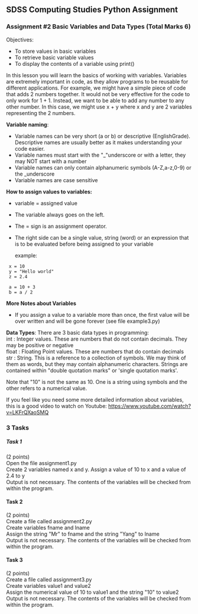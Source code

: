 ## SDSS Computing Studies Python Assignment
### Assignment #2 Basic Variables and Data Types (Total Marks 6)

Objectives:
* To store values in basic variables
* To retrieve basic variable values
* To display the contents of a variable using print()

In this lesson you will learn the basics of working with variables. Variables are extremely important in code, as they allow programs to be reusable for different applications.  For example, we might have a simple piece of code that adds 2 numbers together.  It would not be very effective for the code to only work for 1 + 1.  Instead, we want to be able to add any number to any other number.  In this case, we might use x + y where x and y are 2 variables representing the 2 numbers.  

**Variable naming**:
* Variable names can be very short (a or b) or descriptive (EnglishGrade). Descriptive names are usually better as it makes understanding your code easier.
* Variable names must start with the "\_"underscore or with a letter, they may NOT start with a number
* Variable names can only contain alphanumeric symbols (A-Z,a-z,0-9) or the \_underscore
* Variable names are case sensitive

**How to assign values to variables:**
* variable = assigned value
* The variable always goes on the left.
* The = sign is an assignment operator.
* The right side can be a single value, string (word) or an expression that is to be evaluated before being assigned to your variable
  
  example:
 ``` 
  x = 10
  y = "Hello world"
  z = 2.4
  
  a = 10 + 3
  b = a / 2
```
**More Notes about Variables**
* If you assign a value to a variable more than once, the first value will be over written and will be gone forever (see file example3.py)

**Data Types**:
There are 3 basic data types in programming:\
int   : Integer values.  These are numbers that do not contain decimals. They may be positive or negative  
float : Floating Point values. These are numbers that do contain decimals  
str   : String.  This is a reference to a collection of symbols.  We may think of them as words, but they may contain alphanumeric characters.  Strings are contained within "double quotation marks" or 'single quotation marks'.  

Note that "10" is not the same as 10.  One is a string using symbols and the other refers to a numerical value.  

If you feel like you need some more detailed information about variables, this is a good video to watch on Youtube: https://www.youtube.com/watch?v=LKFrQXaoSMQ

### 3 Tasks

##### Task 1
(2 points)  
Open the file assignment1.py  
Create 2 variables named x and y.  Assign a value of 10 to x and a value of 2.4 to y  
Output is not necessary.  The contents of the variables will be checked from within the program.  

#### Task 2
(2 points)\
Create a file called assignment2.py  
Create variables fname and lname  
Assign the string "Mr" to fname and the string "Yang" to lname  
Output is not necessary.  The contents of the variables will be checked from within the program.  

#### Task 3
(2 points)  
Create a file called assignment3.py  
Create variables value1 and value2  
Assign the numerical value of 10 to value1 and the string "10" to value2  
Output is not necessary.  The contents of the variables will be checked from within the program.  
